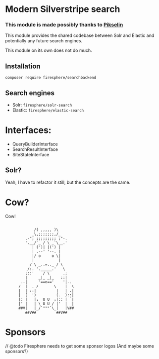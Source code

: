 # Modern Silverstripe search

### This module is made possibly thanks to [Pikselin](https://pikselin.com)

This module provides the shared codebase between Solr and Elastic
and potentially any future search engines.

This module on its own does not do much.


## Installation

`composer require firesphere/searchbackend`

## Search engines

- Solr: `firesphere/solr-search`
- Elastic: `firesphere/elastic-search`

# Interfaces:

- QueryBuilderInterface
- SearchResultInterface
- SiteStateInterface

## Solr?

Yeah, I have to refactor it still, but the concepts are the same.

# Cow?

Cow!

```

             /( ,,,,, )\
            _\,;;;;;;;,/_
         .-"; ;;;;;;;;; ;"-.
         '.__/`_ / \ _`\__.'
            | (')| |(') |
            | .--' '--. |
            |/ o     o \|
            |           |
           / \ _..=.._ / \
          /:. '._____.'   \
         ;::'    / \      .;
         |     _|_ _|_   ::|
       .-|     '==o=='    '|-.
      /  |  . /       \    |  \
      |  | ::|         |   | .|
      |  (  ')         (.  )::|
      |: |   |;  U U  ;|:: | `|
      |' |   | \ U U / |'  |  |
      ##V|   |_/`"""`\_|   |V##
         ##V##         ##V##
```

# Sponsors

// @todo Firesphere needs to get some sponsor logos (And maybe some sponsors?)
